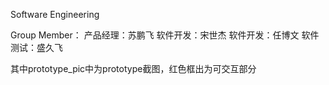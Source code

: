 Software Engineering

Group Member：
产品经理：苏鹏飞
软件开发：宋世杰
软件开发：任博文
软件测试：盛久飞


其中prototype_pic中为prototype截图，红色框出为可交互部分
